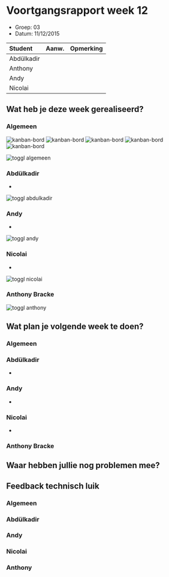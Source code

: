 # Voortgangsrapport week 12

* Groep: 03
* Datum: 11/12/2015

| Student  | Aanw. | Opmerking |
| :---     | :---  | :---      |
| Abdülkadir |       |           |
| Anthony |       |           |
| Andy |       |           |
| Nicolai |       |           |

## Wat heb je deze week gerealiseerd?

### Algemeen

![kanban-bord](https://github.com/HoGentTIN/ops3-g03/blob/master/weekrapport/image/week12_kanban1.PNG)
![kanban-bord](https://github.com/HoGentTIN/ops3-g03/blob/master/weekrapport/image/week12_kanban2.PNG)
![kanban-bord](https://github.com/HoGentTIN/ops3-g03/blob/master/weekrapport/image/week12_kanban3.PNG)
![kanban-bord](https://github.com/HoGentTIN/ops3-g03/blob/master/weekrapport/image/week12_kanban4.PNG)
![kanban-bord](https://github.com/HoGentTIN/ops3-g03/blob/master/weekrapport/image/week12_kanban5.PNG)

![toggl algemeen](https://github.com/HoGentTIN/ops3-g03/blob/master/weekrapport/image/week12_toggl_algemeen.PNG)

### Abdülkadir

* 

![toggl abdulkadir](https://github.com/HoGentTIN/ops3-g03/blob/master/weekrapport/image/week12_toggl_abdulkadir.PNG)

### Andy

* 

![toggl andy](https://github.com/HoGentTIN/ops3-g03/blob/master/weekrapport/image/week12_toggl_andy.PNG)

### Nicolai

* 


![toggl nicolai](https://github.com/HoGentTIN/ops3-g03/blob/master/weekrapport/image/week12_toggl_nicolai.PNG)

### Anthony Bracke



![toggl anthony](https://github.com/HoGentTIN/ops3-g03/blob/master/weekrapport/image/week12_toggl_anthony.PNG)

## Wat plan je volgende week te doen?

### Algemeen

### Abdülkadir 

* 

### Andy

* 



### Nicolai

* 

### Anthony Bracke


## Waar hebben jullie nog problemen mee?


## Feedback technisch luik

### Algemeen

### Abdülkadir

### Andy

### Nicolai

### Anthony


